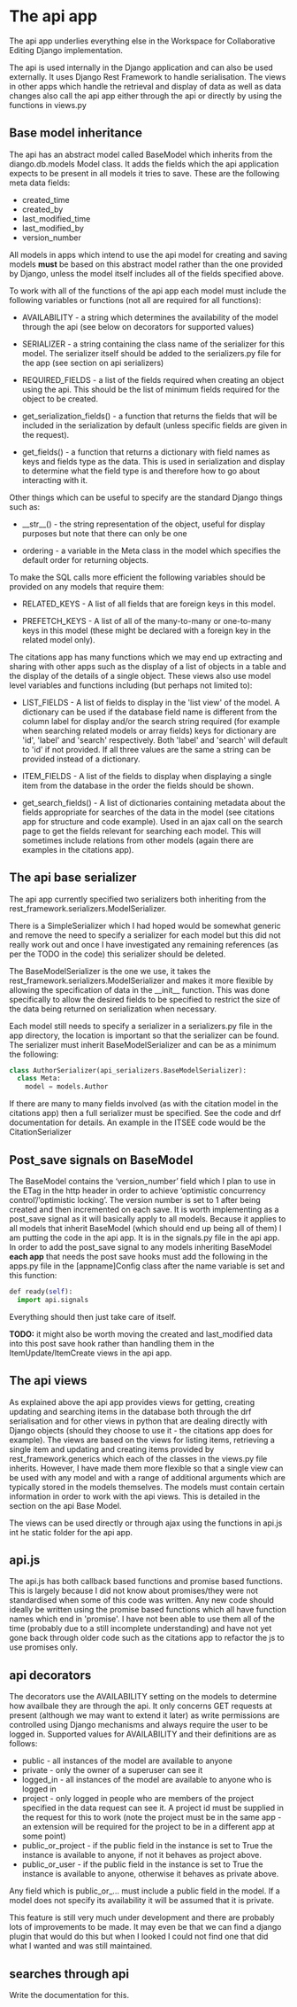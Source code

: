 # The api app

The api app underlies everything else in the Workspace for Collaborative Editing Django implementation.

The api is used internally in the Django application and can also be used externally. It uses Django Rest Framework to
handle serialisation. The views in other apps which handle the retrieval and display of data as well as data changes
also call the api app either through the api or directly by using the functions in views.py

## Base model inheritance

The api has an abstract model called BaseModel which inherits from the diango.db.models Model class. It adds the
fields which the api application expects to be present in all models it tries to save. These are the following meta data
fields:

-   created_time
-   created_by
-   last_modified_time
-   last_modified_by
-   version_number

All models in apps which intend to use the api model for creating and saving models **must** be based on this abstract
model rather than the one provided by Django, unless the model itself includes all of the fields specified above.

To work with all of the functions of the api app each model must include the following variables or functions (not all
are required for all functions):

- AVAILABILITY - a string which determines the availability of the model through the api (see below on decorators for
  supported values)

- SERIALIZER - a string containing the class name of the serializer for this model. The serializer itself should be
  added to the serializers.py file for the app (see section on api serializers)

- REQUIRED_FIELDS - a list of the fields required when creating an object using the api. This should be the list of
  minimum fields required for the object to be created.

- get_serialization_fields() - a function that returns the fields that will be included in the serialization by default
  (unless specific fields are given in the request).

- get_fields() - a function that returns a dictionary with field names as keys and fields type as the data. This is
  used in serialization and display to determine what the field type is and therefore how to go about interacting with it.


Other things which can be useful to specify are the standard Django things such as:

- \_\_str\_\_() - the string representation of the object, useful for display purposes but note that there can only be
  one

- ordering - a variable in the Meta class in the model which specifies the default order for returning objects.

To make the SQL calls more efficient the following variables should be provided on any models that require them:

- RELATED_KEYS - A list of all fields that are foreign keys in this model.

- PREFETCH_KEYS - A list of all of the many-to-many or one-to-many keys in this model ﻿(these might be declared with a
  foreign key in the related model only).

The citations app has many functions which we may end up extracting and sharing with other apps such as the display of
a list of objects in a table and the display of the details of a single object. These views also use model level
variables and functions including (but perhaps not limited to):

- LIST_FIELDS - ﻿A list of fields to display in the 'list view' of the model. A dictionary can be used if the database field name is different from the column label for display and/or the search string required (for example when searching related models or array fields) keys for dictionary are 'id', 'label' and 'search' respectively. Both 'label' and 'search' will default to 'id' if not provided. If all three values are the same a string can be provided instead of a dictionary.

- ITEM_FIELDS - A list of the fields to display when displaying a single item from the database in the order the fields should be shown.

- get_search_fields() - A list of dictionaries containing metadata about the fields appropriate for searches of the data in the model (see citations app for structure and code example). Used in an ajax call on the search page to get the fields relevant for searching each model. This will sometimes include relations from other models (again there are examples in the citations app).

## The api base serializer

The api app currently specified two serializers both inheriting from the rest_framework.serializers.ModelSerializer.

There is a SimpleSerializer which I had hoped would be somewhat generic and remove the need to specify a serializer for each model but this did not really work out and once I have investigated any remaining references (as per the TODO in the code) this serializer should be deleted.

The BaseModelSerializer is the one we use, it takes the rest\_framework.serializers.ModelSerializer and makes it more flexible by allowing the specification of data in the \_\_init\_\_ function. This was done specifically to allow the desired fields to be specified to restrict the size of the data being returned on serialization when necessary.

Each model still needs to specify a serializer in a serializers.py file in the app directory, the location is important so that the serializer can be found. The serializer must inherit BaseModelSerializer and can be as a minimum the following:

```python
class AuthorSerializer(api_serializers.BaseModelSerializer):
  class Meta:
    model = models.Author
```

If there are many to many fields involved (as with the citation model in the citations app) then a full serializer must be specified. See the code and drf documentation for details. An example in the ITSEE code would be the CitationSerializer

## Post_save signals on BaseModel

The BaseModel contains the ‘version_number’ field which I plan to use in the ETag in the http header in order to achieve ‘optimistic concurrency control’/’optimistic locking’. The version number is set to 1 after being created and then incremented on each save. It is worth implementing as a post_save signal as it will basically apply to all models. Because it applies to all models that inherit BaseModel (which should end up being all of them) I am putting the code in the api app. It is in the signals.py file in the api app. In order to add the post_save signal to any models inheriting BaseModel **each app** that needs the post save hooks must add the following in the apps.py file in the [appname]Config class after the name variable is set and this function:

```python
﻿def ready(self):
  import api.signals
```

Everything should then just take care of itself.

**TODO:** it might also be worth moving the created and last_modified data into this post save hook rather than handling them in the ItemUpdate/ItemCreate views in the api app.


## The api views

As explained above the api app provides views for getting, creating updating and searching items in the database both through the drf serialisation and for other views in python that are dealing directly with Django objects (should they choose to use it - the citations app does for example). The views are based on the views for listing items, retrieving a single item and updating and creating items provided by rest_framework.generics which each of the classes in the views.py file inherits. However, I have made them more flexible so that a single view can be used with any model and with a range of additional arguments which are typically stored in the models themselves. The models must contain certain information in order to work with the api views. This is detailed in the section on the api Base Model.

The views can be used directly or through ajax using the functions in api.js int he static folder for the api app.

## api.js

The api.js has both callback based functions and promise based functions. This is largely because I did not know about promises/they were not standardised when some of this code was written. Any new code should ideally be written using the promise based functions which all have function names which end in 'promise'. I have not been able to use them all of the time (probably due to a still incomplete understanding) and have not yet gone back through older code such as the citations app to refactor the js to use promises only.

## api decorators

The decorators use the AVAILABILITY setting on the models to determine how availbale they are through the api. It only concerns GET requests at present (although we may want to extend it later) as write permissions are controlled using Django mechanisms and always require the user to be logged in. Supported values for AVAILABILITY and their definitions are as follows:

- public - all instances of the model are available to anyone
- private - only the owner of a superuser can see it
- logged_in - all instances of the model are available to anyone who is logged in
- project - only logged in people who are members of the project specified in the data request can see it. A project id must be supplied in the request for this to work (note the project must be in the same app - an extension will be required for the project to be in a different app at some point)
- public_or_project - if the public field in the instance is set to True the instance is available to anyone, if not it behaves as project above.
- public_or_user - if the public field in the instance is set to True the instance is available to anyone, otherwise it behaves as private above.

Any field which is public_or_... must include a public field in the model.
If a model does not specify its availability it will be assumed that it is private.

This feature is still very much under development and there are probably lots of improvements to be made. It may even be that we can find a django plugin that would do this but when I looked I could not find one that did what I wanted and was still maintained.

## searches through api

Write the documentation for this.
